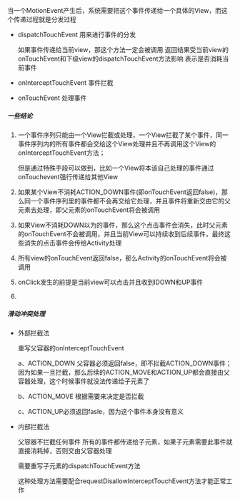 当一个MotionEvent产生后，系统需要把这个事件传递给一个具体的View，而这个传递过程就是分发过程

- dispatchTouchEvent 用来进行事件的分发

  如果事件传递给当前view，那这个方法一定会被调用 返回结果受当前view的onTouchEvent和下级view的dispatchTouchEvent方法影响 表示是否消耗当前事件

- onInterceptTouchEvent 事件拦截

- onTouchEvent 处理事件



##### 一些结论

1. 一个事件序列只能由一个View拦截或处理，一个View拦截了某个事件，同一事件序列内的所有事件都会交给这个View处理并且不再调用这个View的onInterceptTouchEvent方法；

   但是通过特殊手段可以做到，比如一个View将本该自己处理的事件通过onTouchevent强行传递给其他View

2. 如果某个View不消耗ACTION_DOWN事件(即onTouchEvent返回false)，那么同一个事件序列里的事件都不会再交给它处理，并且事件将重新交由它的父元素去处理，即父元素的onTouchEvent将会被调用

3. 如果View不消耗DOWN以为的事件，那么这个点击事件会消失，此时父元素的onTouchEvent不会被调用，并且当前View可以持续收到后续事件，最终这些消失的点击事件会传给Activity处理

4. 所有view的onTouchEvent返回false，那么Activity的onTouchEvent将会被调用

5. onClick发生的前提是当前view可以点击并且收到lDOWN和UP事件

6. 





##### 滑动冲突处理

- 外部拦截法

  重写父容器的onInterceptTouchEvent

  a、ACTION_DOWN 父容器必须返回false，即不拦截ACTION_DOWN事件；因为如果一旦拦截，那么后续的ACTION_MOVE和ACTION_UP都会直接由父容器处理，这个时候事件就没法传递给子元素了

  b、ACTION_MOVE 根据需要来决定是否拦截

  c、ACTION_UP必须返回fasle，因为这个事件本身没有意义

- 内部拦截法

  父容器不拦截任何事件 所有的事件都传递给子元素，如果子元素需要此事件就直接消耗掉，否则交由父容器处理

  需要重写子元素的dispatchTouchEvent方法

  这种处理方法需要配合requestDisallowInterceptTouchEvent方法才能正常工作

